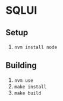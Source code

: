 # SQLUI

## Setup

1. `nvm install node`

## Building

1. `nvm use`
1. `make install`
1. `make build`
